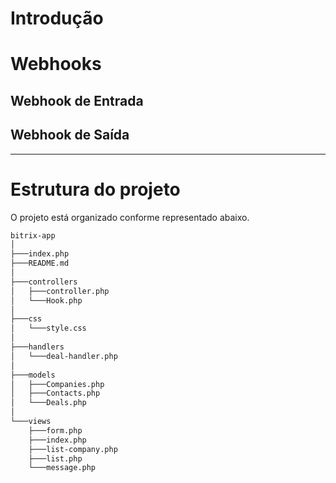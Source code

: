 # Introdução
# Webhooks
## Webhook de Entrada
## Webhook de Saída

---

# Estrutura do projeto
O projeto está organizado conforme representado abaixo.
```bash
bitrix-app
│
├───index.php
├───README.md
│
├───controllers
│   ├───controller.php
│   └───Hook.php
│
├───css
│   └───style.css
│
├───handlers
│   └───deal-handler.php
│
├───models
│   ├───Companies.php
│   ├───Contacts.php
│   └───Deals.php
│
└───views
    ├───form.php
    ├───index.php
    ├───list-company.php
    ├───list.php
    └───message.php
```
